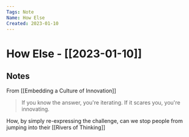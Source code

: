 ```yaml
---
Tags: Note
Name: How Else
Created: 2023-01-10
---
```

# How Else - [[2023-01-10]]
## Notes
From [[Embedding a Culture of Innovation]]

> If you know the answer, you're iterating. If it scares you, you're innovating.

How, by simply re-expressing the challenge, can we stop people from jumping into their [[Rivers of Thinking]]
